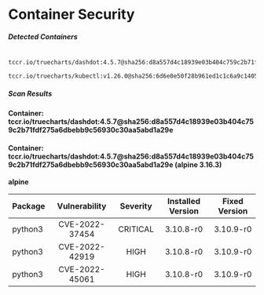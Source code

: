 # Container Security

##### Detected Containers

          tccr.io/truecharts/dashdot:4.5.7@sha256:d8a557d4c18939e03b404c759c2b71fdf275a6dbebb9c56930c30aa5abd1a29e
          tccr.io/truecharts/kubectl:v1.26.0@sha256:6d6e0e50f28b961ed1c1c6a9c140553238641591fbdc9ac7c1a348636f78c552

##### Scan Results

**Container: tccr.io/truecharts/dashdot:4.5.7@sha256:d8a557d4c18939e03b404c759c2b71fdf275a6dbebb9c56930c30aa5abd1a29e**

#### Container: tccr.io/truecharts/dashdot:4.5.7@sha256:d8a557d4c18939e03b404c759c2b71fdf275a6dbebb9c56930c30aa5abd1a29e (alpine 3.16.3)
    

**alpine**

      
| Package         |    Vulnerability   |   Severity  |  Installed Version | Fixed Version |
|:----------------|:------------------:|:-----------:|:------------------:|:-------------:|
| python3         |    CVE-2022-37454   |   CRITICAL  |  3.10.8-r0 | 3.10.9-r0 |
| python3         |    CVE-2022-42919   |   HIGH  |  3.10.8-r0 | 3.10.9-r0 |
| python3         |    CVE-2022-45061   |   HIGH  |  3.10.8-r0 | 3.10.9-r0 |

